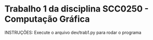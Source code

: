 
# Trabalho 1 da disciplina SCC0250 - Computação Gráfica

INSTRUÇÕES:
Execute o arquivo dev/trab1.py para rodar o programa
